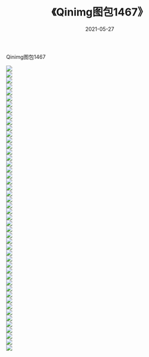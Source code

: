 ﻿---
layout: post
title:  《Qinimg图包1467》
date:   2021-05-27
img: http://imgx.orgx.ga/Qinimg图包/Qinimg图包1467/000.jpg
categories: [美女, 清纯, 唯美]
---

Qinimg图包1467

 ![](http://imgx.orgx.ga/Qinimg图包/Qinimg图包1467/001.jpg) <br>![](http://imgx.orgx.ga/Qinimg图包/Qinimg图包1467/002.jpg) <br>![](http://imgx.orgx.ga/Qinimg图包/Qinimg图包1467/003.jpg) <br>![](http://imgx.orgx.ga/Qinimg图包/Qinimg图包1467/004.jpg) <br>![](http://imgx.orgx.ga/Qinimg图包/Qinimg图包1467/005.jpg) <br>![](http://imgx.orgx.ga/Qinimg图包/Qinimg图包1467/006.jpg) <br>![](http://imgx.orgx.ga/Qinimg图包/Qinimg图包1467/007.jpg) <br>![](http://imgx.orgx.ga/Qinimg图包/Qinimg图包1467/008.jpg) <br>![](http://imgx.orgx.ga/Qinimg图包/Qinimg图包1467/009.jpg) <br>![](http://imgx.orgx.ga/Qinimg图包/Qinimg图包1467/010.jpg) <br>![](http://imgx.orgx.ga/Qinimg图包/Qinimg图包1467/011.jpg) <br>![](http://imgx.orgx.ga/Qinimg图包/Qinimg图包1467/012.jpg) <br>![](http://imgx.orgx.ga/Qinimg图包/Qinimg图包1467/013.jpg) <br>![](http://imgx.orgx.ga/Qinimg图包/Qinimg图包1467/014.jpg) <br>![](http://imgx.orgx.ga/Qinimg图包/Qinimg图包1467/015.jpg) <br>![](http://imgx.orgx.ga/Qinimg图包/Qinimg图包1467/016.jpg) <br>![](http://imgx.orgx.ga/Qinimg图包/Qinimg图包1467/017.jpg) <br>![](http://imgx.orgx.ga/Qinimg图包/Qinimg图包1467/018.jpg) <br>![](http://imgx.orgx.ga/Qinimg图包/Qinimg图包1467/019.jpg) <br>![](http://imgx.orgx.ga/Qinimg图包/Qinimg图包1467/020.jpg) <br>![](http://imgx.orgx.ga/Qinimg图包/Qinimg图包1467/021.jpg) <br>![](http://imgx.orgx.ga/Qinimg图包/Qinimg图包1467/022.jpg) <br>![](http://imgx.orgx.ga/Qinimg图包/Qinimg图包1467/023.jpg) <br>![](http://imgx.orgx.ga/Qinimg图包/Qinimg图包1467/024.jpg) <br>![](http://imgx.orgx.ga/Qinimg图包/Qinimg图包1467/025.jpg) <br>![](http://imgx.orgx.ga/Qinimg图包/Qinimg图包1467/026.jpg) <br>![](http://imgx.orgx.ga/Qinimg图包/Qinimg图包1467/027.jpg) <br>![](http://imgx.orgx.ga/Qinimg图包/Qinimg图包1467/028.jpg) <br>![](http://imgx.orgx.ga/Qinimg图包/Qinimg图包1467/029.jpg) <br>![](http://imgx.orgx.ga/Qinimg图包/Qinimg图包1467/030.jpg) <br>![](http://imgx.orgx.ga/Qinimg图包/Qinimg图包1467/031.jpg) <br>![](http://imgx.orgx.ga/Qinimg图包/Qinimg图包1467/032.jpg) <br>![](http://imgx.orgx.ga/Qinimg图包/Qinimg图包1467/033.jpg) <br>![](http://imgx.orgx.ga/Qinimg图包/Qinimg图包1467/034.jpg) <br>![](http://imgx.orgx.ga/Qinimg图包/Qinimg图包1467/035.jpg) <br>![](http://imgx.orgx.ga/Qinimg图包/Qinimg图包1467/036.jpg) <br>![](http://imgx.orgx.ga/Qinimg图包/Qinimg图包1467/037.jpg) <br>![](http://imgx.orgx.ga/Qinimg图包/Qinimg图包1467/038.jpg) <br>![](http://imgx.orgx.ga/Qinimg图包/Qinimg图包1467/039.jpg) <br>![](http://imgx.orgx.ga/Qinimg图包/Qinimg图包1467/040.jpg) <br>![](http://imgx.orgx.ga/Qinimg图包/Qinimg图包1467/041.jpg) <br>![](http://imgx.orgx.ga/Qinimg图包/Qinimg图包1467/042.jpg) <br>![](http://imgx.orgx.ga/Qinimg图包/Qinimg图包1467/043.jpg) <br>![](http://imgx.orgx.ga/Qinimg图包/Qinimg图包1467/044.jpg) <br>![](http://imgx.orgx.ga/Qinimg图包/Qinimg图包1467/045.jpg) <br>![](http://imgx.orgx.ga/Qinimg图包/Qinimg图包1467/046.jpg) <br>![](http://imgx.orgx.ga/Qinimg图包/Qinimg图包1467/047.jpg) <br>![](http://imgx.orgx.ga/Qinimg图包/Qinimg图包1467/048.jpg) <br>